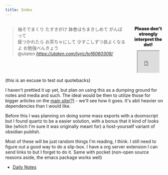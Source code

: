 ```yaml
---
title: Index
---
```


<div style="display: flex; align-items: flex-start; justify-content: space-between; width: 100%;">
  <div style="flex: 4; min-width: 0; padding-right: 25px;">
    <blockquote class="quoteback" darkmode="true" data-title="STUDY A GO!!GO!! 歌詞 GOLDEN GIRLS ふりがな付 - うたてん" data-author="@utaten" cite="https://soundcloud.com/softwarevibes/golden-boy-ost-ending">
      袖そでまくり たすきがけ
      鉢巻はちまきしめて がんばって<br>
      疲つかれたら お茶ちゃにして
      少すこしずつ良よくなるよ お勉強べんきょう
      <footer>@utaten<cite> <a href="https://utaten.com/lyric/to16060309/">https://utaten.com/lyric/to16060309/</a></cite></footer>
    </blockquote>
  </div>
  <div style="flex: 1; display: flex; flex-direction: column; align-items: center; justify-content: flex-start;">
    <p style="width: 100%; text-align: center; margin-bottom: 10px; font-weight: 1000;">Please don't strongly interpret the dot!</p>
    <iframe src="https://global-mind.org/gcpdot/gcp.html" height="69" width="69" scrolling="no" frameborder="10" style="margin: auto;"></iframe>
  </div>
</div>

(this is an excuse to test out quotebacks)

I haven't prettied it up yet, but plan on using this as a dumping ground for notes and media and such.
The ideal would be then to utilize those for bigger articles on the [main site(?)](https://justin.vc) - we'll see how it goes. It's abit heavier on dependencies than I would like.

Before this I was planning on doing some mass exports with a doomscript but I found quartz to be a easier solution, with a bonus that it kind of looks like (which I'm sure it was originally meant for) a host-yourself variant of obsidian publish.

Most of these will be just random things I'm reading, I think. I still need to figure out a good way to do a slip-box. I have a org server extension I can send links to but I forget to do it. Same with pocket (non-open source reasons aside, the emacs package works well)

- [Daily Notes](/daily/)
